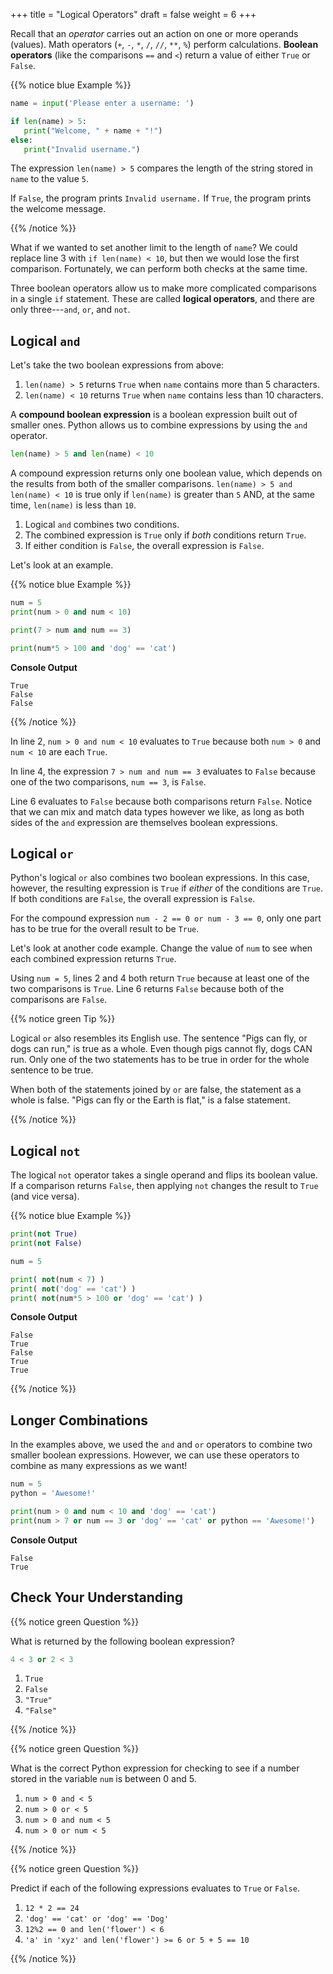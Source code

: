 +++
title = "Logical Operators"
draft = false
weight = 6
+++

Recall that an *operator* carries out an action on one or more operands
(values). Math operators (`+`, `-`, `*`, `/`, `//`, `**`, `%`)
perform calculations. **Boolean operators** (like the comparisons `==` and
`<`) return a value of either `True` or `False`.

{{% notice blue Example %}}

```python {linenos=table}
name = input('Please enter a username: ')

if len(name) > 5:
   print("Welcome, " + name + "!")
else:
   print("Invalid username.")
```

The expression `len(name) > 5` compares the length of the string stored
in `name` to the value `5`.

If `False`, the program prints `Invalid username.` If `True`, the
program prints the welcome message.

{{% /notice %}}

What if we wanted to set another limit to the length of `name`? We could
replace line 3 with `if len(name) < 10`, but then we would lose the first
comparison. Fortunately, we can perform both checks at the same time.

Three boolean operators allow us to make more complicated comparisons in a
single `if` statement. These are called **logical operators**, and there
are only three---`and`, `or`, and `not`.

## Logical `and`

Let's take the two boolean expressions from above:

1. `len(name) > 5` returns `True` when `name` contains more than 5
   characters.
1. `len(name) < 10` returns `True` when `name` contains less than 10
   characters.

A **compound boolean expression** is a boolean expression built out of smaller
ones. Python allows us to combine expressions by using the `and` operator.

```python
len(name) > 5 and len(name) < 10
```

A compound expression returns only one boolean value, which depends on the
results from both of the smaller comparisons.
`len(name) > 5 and len(name) < 10` is true only if `len(name)` is
greater than `5` AND, at the same time, `len(name)` is less than `10`.

1. Logical `and` combines two conditions.
1. The combined expression is `True` only if *both* conditions return
   `True`.
1. If either condition is `False`, the overall expression is `False`.

Let's look at an example.

{{% notice blue Example %}}

```python {linenos=table}
num = 5
print(num > 0 and num < 10)

print(7 > num and num == 3)

print(num*5 > 100 and 'dog' == 'cat')
```

**Console Output**

```console
True
False
False
```

{{% /notice %}}

In line 2, `num > 0 and num < 10` evaluates to `True` because both
`num > 0` and `num < 10` are each `True`.

In line 4, the expression `7 > num and num == 3` evaluates to `False`
because one of the two comparisons, `num == 3`, is `False`.

Line 6 evaluates to `False` because both comparisons return `False`.
Notice that we can mix and match data types however we like, as long as both
sides of the `and` expression are themselves boolean expressions.

## Logical `or`

Python's logical `or` also combines two boolean expressions. In this case,
however, the resulting expression is `True` if *either* of the conditions are
`True`. If both conditions are `False`, the overall expression is
`False`.

For the compound expression `num - 2 == 0 or num - 3 == 0`, only one part has
to be true for the overall result to be `True`.

Let's look at another code example. Change the value of `num` to see when
each combined expression returns `True`.

Using `num = 5`, lines 2 and 4 both return `True` because at least one of
the two comparisons is `True`. Line 6 returns `False` because both of the
comparisons are `False`.

{{% notice green Tip %}}

Logical `or` also resembles its English use. The sentence "Pigs can
fly, or dogs can run," is true as a whole. Even though pigs cannot fly, dogs
CAN run. Only one of the two statements has to be true in order for the whole
sentence to be true.

When both of the statements joined by `or` are false, the statement as a
whole is false. "Pigs can fly or the Earth is flat," is a false statement.

{{% /notice %}}

## Logical `not`

The logical `not` operator takes a single operand and flips its boolean
value. If a comparison returns `False`, then applying `not` changes the
result to `True` (and vice versa).

{{% notice blue Example %}}

```python {linenos=table}
print(not True)
print(not False)

num = 5

print( not(num < 7) )
print( not('dog' == 'cat') )
print( not(num*5 > 100 or 'dog' == 'cat') )
```

**Console Output**

```console
False
True
False
True
True
```

{{% /notice %}}

## Longer Combinations

In the examples above, we used the `and` and `or` operators to combine two
smaller boolean expressions. However, we can use these operators to combine as
many expressions as we want!

```python {linenos=table}
num = 5
python = 'Awesome!'

print(num > 0 and num < 10 and 'dog' == 'cat')
print(num > 7 or num == 3 or 'dog' == 'cat' or python == 'Awesome!')
```

**Console Output**

```console
False
True
```
   
## Check Your Understanding

{{% notice green Question %}}

What is returned by the following boolean expression?

```python
4 < 3 or 2 < 3
```

1. `True`
1. `False`
1. `"True"`
1. `"False"`

{{% /notice %}}

<!-- 1 -->

{{% notice green Question %}}

What is the correct Python expression for checking to see if a number
stored in the variable `num` is between 0 and 5.

1. `num > 0 and < 5`
1. `num > 0 or < 5`
1. `num > 0 and num < 5`
1. `num > 0 or num < 5`

{{% /notice %}}

<!-- 3 -->

{{% notice green Question %}}

Predict if each of the following expressions evaluates to `True` or
`False`.

1. `12 * 2 == 24`
1. `'dog' == 'cat' or 'dog' == 'Dog'`
1. `12%2 == 0 and len('flower') < 6`
1. `'a' in 'xyz' and len('flower') >= 6 or 5 + 5 == 10`

{{% /notice %}}

<!-- True, False, False, True -->